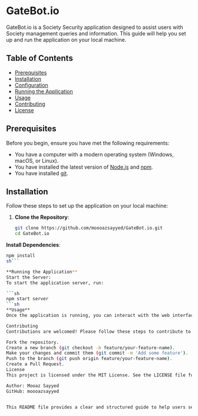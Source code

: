 # GateBot.io

GateBot.io is a Society Security application designed to assist users with Society management queries and information. This guide will help you set up and run the application on your local machine.

## Table of Contents
- [Prerequisites](#prerequisites)
- [Installation](#installation)
- [Configuration](#configuration)
- [Running the Application](#running-the-application)
- [Usage](#usage)
- [Contributing](#contributing)
- [License](#license)

## Prerequisites
Before you begin, ensure you have met the following requirements:
- You have a computer with a modern operating system (Windows, macOS, or Linux).
- You have installed the latest version of [Node.js](https://nodejs.org/) and [npm](https://www.npmjs.com/).
- You have installed [git](https://git-scm.com/).

## Installation
Follow these steps to set up the application on your local machine:

1. **Clone the Repository**:
   ```sh
   git clone https://github.com/moooazsayyed/GateBot.io.git
   cd GateBot.io
**Install Dependencies**:
   ```sh
   npm install
   sh```

**Running the Application**
Start the Server:
To start the application server, run:

```sh
npm start server
```sh
**Usage**
Once the application is running, you can interact with the web interface. The aplication is designed to assist with various gate-related queries.

Contributing
Contributions are welcomed! Please follow these steps to contribute to the project:

Fork the repository.
Create a new branch (git checkout -b feature/your-feature-name).
Make your changes and commit them (git commit -m 'Add some feature').
Push to the branch (git push origin feature/your-feature-name).
Create a Pull Request.
License
This project is licensed under the MIT License. See the LICENSE file for details.

Author: Mooaz Sayyed
GitHub: moooazsayyed


This README file provides a clear and structured guide to help users set up and run the GateBot.io application on their own devices. It includes sections for prerequisites, installation, configuration, running the application, usage, contributing, and licensing.








